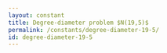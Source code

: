 ```yaml
---
layout: constant
title: Degree-diameter problem $N(19,5)$
permalink: /constants/degree-diameter-19-5/
id: degree-diameter-19-5
---
```

